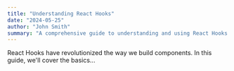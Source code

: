 ```yaml
---
title: "Understanding React Hooks"
date: "2024-05-25"
author: "John Smith"
summary: "A comprehensive guide to understanding and using React Hooks in your applications."
---
```


React Hooks have revolutionized the way we build components. In this guide, we'll cover the basics...
